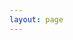 ```yaml
---
layout: page
---
```


<script setup>

import AboutMe from '../.vitepress/views/AboutMe.vue'


</script>

<AboutMe/>
